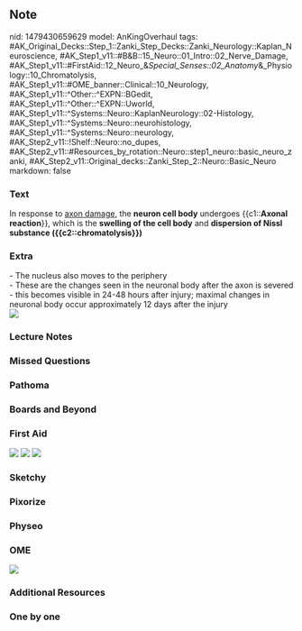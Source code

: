 ## Note
nid: 1479430659629
model: AnKingOverhaul
tags: #AK_Original_Decks::Step_1::Zanki_Step_Decks::Zanki_Neurology::Kaplan_Neuroscience, #AK_Step1_v11::#B&B::15_Neuro::01_Intro::02_Nerve_Damage, #AK_Step1_v11::#FirstAid::12_Neuro_&_Special_Senses::02_Anatomy_&_Physiology::10_Chromatolysis, #AK_Step1_v11::#OME_banner::Clinical::10_Neurology, #AK_Step1_v11::^Other::^EXPN::BGedit, #AK_Step1_v11::^Other::^EXPN::Uworld, #AK_Step1_v11::^Systems::Neuro::KaplanNeurology::02-Histology, #AK_Step1_v11::^Systems::Neuro::neurohistology, #AK_Step1_v11::^Systems::Neuro::neurology, #AK_Step2_v11::!Shelf::Neuro::no_dupes, #AK_Step2_v11::#Resources_by_rotation::Neuro::step1_neuro::basic_neuro_zanki, #AK_Step2_v11::Original_decks::Zanki_Step_2::Neuro::Basic_Neuro
markdown: false

### Text
<div>
  In response to <u>axon damage</u>, the <b>neuron cell body</b>
  undergoes {{c1::<b>Axonal reaction</b>}}, which is the
  <b>swelling of the cell body</b> and <b>dispersion of Nissl
  substance ({{c2::chromatolysis}})</b>
</div>

### Extra
<div>
  - The nucleus also moves to the periphery
</div>
<div>
  - These are the changes seen in the neuronal body after the axon
  is severed
</div>- this becomes visible in 24-48 hours after injury; maximal
changes in neuronal body occur approximately 12 days after the
injury
<div><img src="paste-244409408946510.jpg"></div>

### Lecture Notes


### Missed Questions


### Pathoma


### Boards and Beyond


### First Aid
<img src="tmpklvUs_.png"> <img src="tmpSlDXY3.png"> <img src=
"tmpYjvCIi.png">

### Sketchy


### Pixorize


### Physeo


### OME
<div class="ome-widget">
  <a href=
  "https://onlinemeded.org/spa/neurology?ref=anki"><img src="_OME_AnkiFlashcards_Topic_5.png"></a>
</div>

### Additional Resources


### One by one

